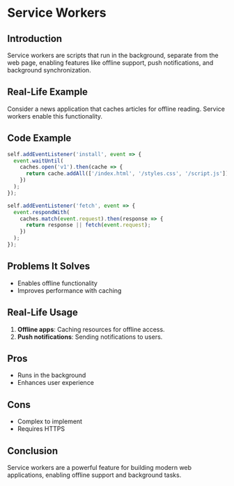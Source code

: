# Service Workers

## Introduction
Service workers are scripts that run in the background, separate from the web page, enabling features like offline support, push notifications, and background synchronization.

## Real-Life Example
Consider a news application that caches articles for offline reading. Service workers enable this functionality.

## Code Example
```javascript
self.addEventListener('install', event => {
  event.waitUntil(
    caches.open('v1').then(cache => {
      return cache.addAll(['/index.html', '/styles.css', '/script.js']);
    })
  );
});

self.addEventListener('fetch', event => {
  event.respondWith(
    caches.match(event.request).then(response => {
      return response || fetch(event.request);
    })
  );
});
```

## Problems It Solves
- Enables offline functionality
- Improves performance with caching

## Real-Life Usage
1. **Offline apps**: Caching resources for offline access.
2. **Push notifications**: Sending notifications to users.

## Pros
- Runs in the background
- Enhances user experience

## Cons
- Complex to implement
- Requires HTTPS

## Conclusion
Service workers are a powerful feature for building modern web applications, enabling offline support and background tasks.
